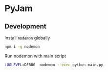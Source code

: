 # PyJam

## Development

Install `nodemon` globally

```bash
npm i -g nodemon
```

Run nodemon with main script

```bash
LOGLEVEL=DEBUG  nodemon --exec python main.py
```